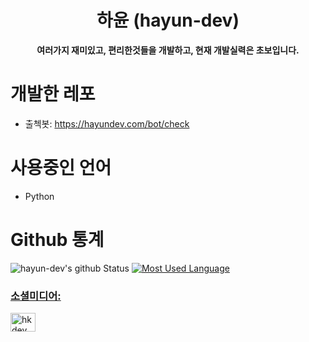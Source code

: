 <h1 align="center">하윤 (hayun-dev)</h1>
<p align="center">
  <b>여러가지 재미있고, 편리한것들을 개발하고, 현재 개발실력은 초보입니다.</b>
</p>

# 개발한 레포
- 출첵봇: https://hayundev.com/bot/check
  
# 사용중인 언어
- Python

# Github 통계
![hayun-dev's github Status](https://github-readme-stats.vercel.app/api?username=hayun-dev&count_private=true&show_icons=true&theme=tokyonight)
<a href="https://profile.codersrank.io/user/hayun-dev/">
![Most Used Language](https://github-readme-stats.vercel.app/api/top-langs/?username=hayun-dev&theme=tokyonight&layout=compact)<br/>
  

<h3 align="left">소셜미디어:</h3>
<p align="left">
<a href="https://discord.gg/hkdev" target="blank"><img align="center" src="https://raw.githubusercontent.com/rahuldkjain/github-profile-readme-generator/master/src/images/icons/Social/discord.svg" alt="hkdev" height="30" width="40" /></a>
